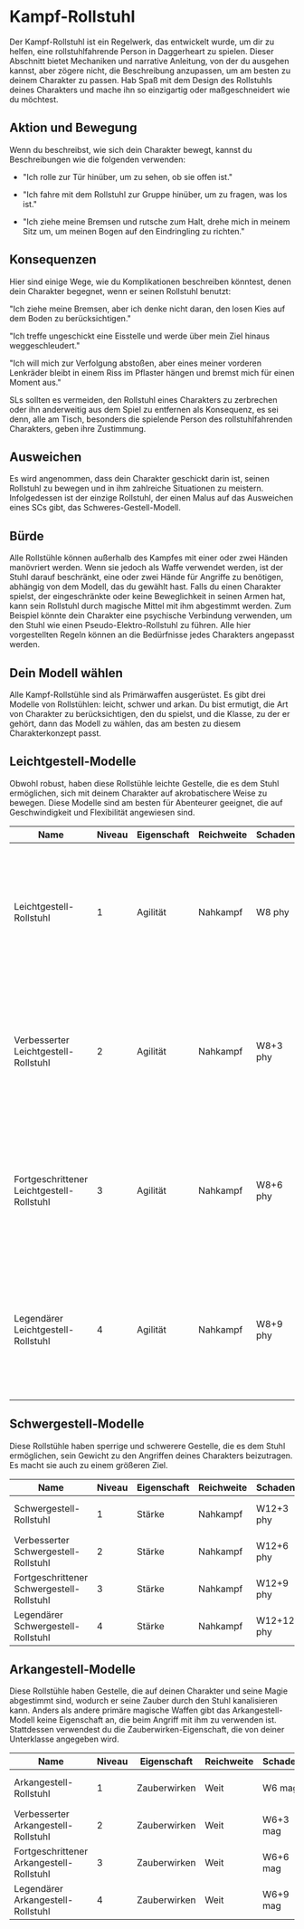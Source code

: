 # Kampf-Rollstuhl

Der Kampf-Rollstuhl ist ein Regelwerk, das entwickelt wurde, um dir zu helfen, eine rollstuhlfahrende Person in Daggerheart zu spielen.
Dieser Abschnitt bietet Mechaniken und narrative Anleitung, von der du ausgehen kannst, aber zögere nicht, die Beschreibung anzupassen, um am besten zu deinem Charakter zu passen.
Hab Spaß mit dem Design des Rollstuhls deines Charakters und mache ihn so einzigartig oder maßgeschneidert wie du möchtest.

## Aktion und Bewegung
Wenn du beschreibst, wie sich dein Charakter bewegt, kannst du Beschreibungen wie die folgenden verwenden:

- "Ich rolle zur Tür hinüber, um zu sehen, ob sie offen ist."

- "Ich fahre mit dem Rollstuhl zur Gruppe hinüber, um zu fragen, was los ist."

- "Ich ziehe meine Bremsen und rutsche zum Halt, drehe mich in meinem Sitz um, um meinen Bogen auf den Eindringling zu richten."

## Konsequenzen
Hier sind einige Wege, wie du Komplikationen beschreiben könntest, denen dein Charakter begegnet, wenn er seinen Rollstuhl benutzt:

"Ich ziehe meine Bremsen, aber ich denke nicht daran, den losen Kies auf dem Boden zu berücksichtigen."

"Ich treffe ungeschickt eine Eisstelle und werde über mein Ziel hinaus weggeschleudert."

"Ich will mich zur Verfolgung abstoßen, aber eines meiner vorderen Lenkräder bleibt in einem Riss im Pflaster hängen und bremst mich für einen Moment aus."

SLs sollten es vermeiden, den Rollstuhl eines Charakters zu zerbrechen oder ihn anderweitig aus dem Spiel zu entfernen als Konsequenz, es sei denn, alle am Tisch, besonders die spielende Person des rollstuhlfahrenden Charakters, geben ihre Zustimmung.

## Ausweichen
Es wird angenommen, dass dein Charakter geschickt darin ist, seinen Rollstuhl zu bewegen und in ihm zahlreiche Situationen zu meistern.
Infolgedessen ist der einzige Rollstuhl, der einen Malus auf das Ausweichen eines SCs gibt, das Schweres-Gestell-Modell.

## Bürde
Alle Rollstühle können außerhalb des Kampfes mit einer oder zwei Händen manövriert werden.
Wenn sie jedoch als Waffe verwendet werden, ist der Stuhl darauf beschränkt, eine oder zwei Hände für Angriffe zu benötigen, abhängig von dem Modell, das du gewählt hast.
Falls du einen Charakter spielst, der eingeschränkte oder keine Beweglichkeit in seinen Armen hat, kann sein Rollstuhl durch magische Mittel mit ihm abgestimmt werden.
Zum Beispiel könnte dein Charakter eine psychische Verbindung verwenden, um den Stuhl wie einen Pseudo-Elektro-Rollstuhl zu führen.
Alle hier vorgestellten Regeln können an die Bedürfnisse jedes Charakters angepasst werden.

## Dein Modell wählen
Alle Kampf-Rollstühle sind als Primärwaffen ausgerüstet.
Es gibt drei Modelle von Rollstühlen: leicht, schwer und arkan.
Du bist ermutigt, die Art von Charakter zu berücksichtigen, den du spielst, und die Klasse, zu der er gehört, dann das Modell zu wählen, das am besten zu diesem Charakterkonzept passt.


## Leichtgestell-Modelle
Obwohl robust, haben diese Rollstühle leichte Gestelle, die es dem Stuhl ermöglichen, sich mit deinem Charakter auf akrobatischere Weise zu bewegen.
Diese Modelle sind am besten für Abenteurer geeignet, die auf Geschwindigkeit und Flexibilität angewiesen sind.

| Name | Niveau | Eigenschaft | Reichweite | Schaden | Bürde | Fähigkeit |
|------|--------|-------------|------------|---------|-------|-----------|
| Leichtgestell-Rollstuhl | 1 | Agilität | Nahkampf | W8 phy | Einhändig | **Schnell:** Wenn du einen Angriff machst, kannst du einen Stress markieren, um eine weitere Kreatur in Reichweite anzuvisieren. |
| Verbesserter Leichtgestell-Rollstuhl | 2 | Agilität | Nahkampf | W8+3 phy | Einhändig | **Schnell:** Wenn du einen Angriff machst, kannst du einen Stress markieren, um eine weitere Kreatur in Reichweite anzuvisieren. |
| Fortgeschrittener Leichtgestell-Rollstuhl | 3 | Agilität | Nahkampf | W8+6 phy | Einhändig | **Schnell:** Wenn du einen Angriff machst, kannst du einen Stress markieren, um eine weitere Kreatur in Reichweite anzuvisieren. |
| Legendärer Leichtgestell-Rollstuhl | 4 | Agilität | Nahkampf | W8+9 phy | Einhändig | **Schnell:** Wenn du einen Angriff machst, kannst du einen Stress markieren, um eine weitere Kreatur in Reichweite anzuvisieren. |

## Schwergestell-Modelle
Diese Rollstühle haben sperrige und schwerere Gestelle, die es dem Stuhl ermöglichen, sein Gewicht zu den Angriffen deines Charakters beizutragen.
Es macht sie auch zu einem größeren Ziel.

| Name | Niveau | Eigenschaft | Reichweite | Schaden | Bürde | Fähigkeit |
|------|--------|-------------|------------|---------|-------|-----------|
| Schwergestell-Rollstuhl | 1 | Stärke | Nahkampf | W12+3 phy | Zweihändig | **Schwer:** −1 auf Ausweichen |
| Verbesserter Schwergestell-Rollstuhl | 2 | Stärke | Nahkampf | W12+6 phy | Zweihändig | **Schwer:** −1 auf Ausweichen |
| Fortgeschrittener Schwergestell-Rollstuhl | 3 | Stärke | Nahkampf | W12+9 phy | Zweihändig | **Schwer:** −1 auf Ausweichen |
| Legendärer Schwergestell-Rollstuhl | 4 | Stärke | Nahkampf | W12+12 phy | Zweihändig | **Schwer:** −1 auf Ausweichen |

## Arkangestell-Modelle
Diese Rollstühle haben Gestelle, die auf deinen Charakter und seine Magie abgestimmt sind, wodurch er seine Zauber durch den Stuhl kanalisieren kann.
Anders als andere primäre magische Waffen gibt das Arkangestell-Modell keine Eigenschaft an, die beim Angriff mit ihm zu verwenden ist.
Stattdessen verwendest du die Zauberwirken-Eigenschaft, die von deiner Unterklasse angegeben wird.

| Name | Niveau | Eigenschaft | Reichweite | Schaden | Bürde | Fähigkeit |
|------|--------|-------------|------------|---------|-------|-----------|
| Arkangestell-Rollstuhl | 1 | Zauberwirken | Weit | W6 mag | Einhändig | **Zuverlässig:** +1 auf Angriffswürfe |
| Verbesserter Arkangestell-Rollstuhl | 2 | Zauberwirken | Weit | W6+3 mag | Einhändig | **Zuverlässig:** +1 auf Angriffswürfe |
| Fortgeschrittener Arkangestell-Rollstuhl | 3 | Zauberwirken | Weit | W6+6 mag | Einhändig | **Zuverlässig:** +1 auf Angriffswürfe |
| Legendärer Arkangestell-Rollstuhl | 4 | Zauberwirken | Weit | W6+9 mag | Einhändig | **Zuverlässig:** +1 auf Angriffswürfe |
